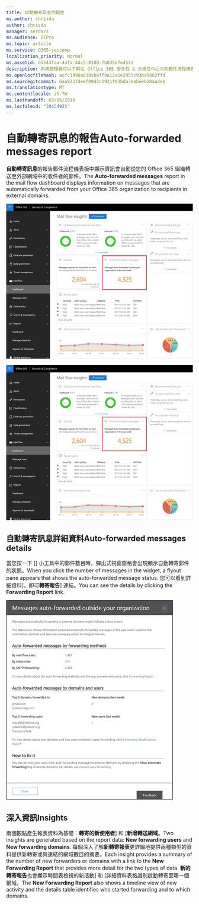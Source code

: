 ```yaml
---
title: 自動轉寄訊息的報告
ms.author: chrisda
author: chrisda
manager: serdars
ms.audience: ITPro
ms.topic: article
ms.service: O365-seccomp
localization_priority: Normal
ms.assetid: b5543faa-44fa-44c5-8180-fb835e7e452d
description: 系統管理員可以了解在 Office 365 安全性 & 合規性中心中的郵件流程儀表板中自動轉寄訊息的報告。
ms.openlocfilehash: acfc1996a630cb6ff9a12a1e2953c93ba9862ffd
ms.sourcegitcommit: 6aa82374eef09d2c1921f93bda3eabeeb28aadeb
ms.translationtype: MT
ms.contentlocale: zh-TW
ms.lasthandoff: 03/06/2019
ms.locfileid: "30454925"
---
```

# <a name="auto-forwarded-messages-report"></a><span data-ttu-id="5db24-103">自動轉寄訊息的報告</span><span class="sxs-lookup"><span data-stu-id="5db24-103">Auto-forwarded messages report</span></span>

<span data-ttu-id="5db24-104">**自動轉寄訊息**的報告郵件流程儀表板中顯示資訊會自動從您的 Office 365 組織轉送至外部網域中的收件者的郵件。</span><span class="sxs-lookup"><span data-stu-id="5db24-104">The **Auto-forwarded messages** report in the mail flow dashboard displays information on messages that are automatically forwarded from your Office 365 organization to recipients in external domains.</span></span>

![x](media/8bc2600b-71c3-4b37-b4d0-9435fe0cfc8d.png)

![在 Office 365 安全性 & 合規性中心中的郵件流程儀表板中自動轉寄訊息的報告](media/8bc2600b-71c3-4b37-b4d0-9435fe0cfc8d.png)

## <a name="auto-forwarded-messages-details"></a><span data-ttu-id="5db24-107">自動轉寄訊息詳細資料</span><span class="sxs-lookup"><span data-stu-id="5db24-107">Auto-forwarded messages details</span></span>

<span data-ttu-id="5db24-108">當您按一下 [] 小工具中的郵件數目時，彈出式視窗窗格會出現顯示自動轉寄郵件的狀態。</span><span class="sxs-lookup"><span data-stu-id="5db24-108">When you click the number of messages in the widget, a flyout pane appears that shows the auto-forwarded message status.</span></span> <span data-ttu-id="5db24-109">您可以看到詳細資料]，即可**轉寄報告**] 連結。</span><span class="sxs-lookup"><span data-stu-id="5db24-109">You can see the details by clicking the **Forwarding Report** link.</span></span>

![在 Office 365 安全性 & 合規性中心中自動轉寄訊息的報告詳細資料彈出式](media/87d0fb1e-d2ef-4901-b17c-ec32d23a539e.png)

## <a name="insights"></a><span data-ttu-id="5db24-111">深入資訊</span><span class="sxs-lookup"><span data-stu-id="5db24-111">Insights</span></span>

<span data-ttu-id="5db24-112">兩個觀點產生報表資料為基礎：**轉寄的新使用者**] 和 [**新增轉送網域**。</span><span class="sxs-lookup"><span data-stu-id="5db24-112">Two insights are generated based on the report data: **New forwarding users** and **New forwarding domains**.</span></span> <span data-ttu-id="5db24-113">每個深入了解**新轉寄報表**更詳細地提供兩種類型的資料提供新轉寄或與連結的網域數目的摘要。</span><span class="sxs-lookup"><span data-stu-id="5db24-113">Each insight provides a summary of the number of new forwarders or domains with a link to the **New Forwarding Report** that provides more detail for the two types of data.</span></span> <span data-ttu-id="5db24-114">**新的轉寄報告**也會顯示時間表檢視的新活動] 和 [詳細資料表格識別啟動轉寄至哪一個網域。</span><span class="sxs-lookup"><span data-stu-id="5db24-114">The **New Forwarding Report** also shows a timeline view of new activity and the details table identifies who started forwarding and to which domains.</span></span>
